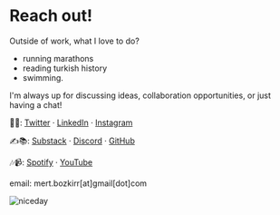 # Reach out!

Outside of work, what I love to do?

- running marathons
- reading turkish history
- swimming.


I'm always up for discussing ideas, collaboration opportunities, or just having a chat!

💬📲: [Twitter](https://twitter.com/mertbozkirr) · [LinkedIn](https://www.linkedin.com/in/mertbozkir) · [Instagram](https://www.instagram.com/mert_himself/)

✍️📚: [Substack](https://substack.com/@mertbozkir) · [Discord](https://discordapp.com/users/384370778755301386) · [GitHub](https://github.com/mertbozkir)  

🎶📹: [Spotify](https://open.spotify.com/user/cukn8ypiqjpsoznxy5op6rx4d) · [YouTube](https://www.youtube.com/@mertbozkir)    

email: mert.bozkirr[at]gmail[dot]com


![niceday](/images/golden-gate.jpg)
